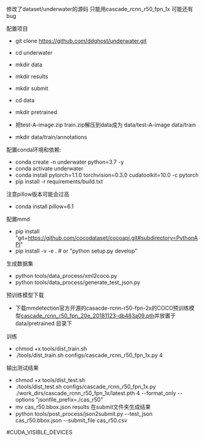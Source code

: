 修改了dataset/underwater的源码
只能用cascade_rcnn_r50_fpn_1x
可能还有bug

配置项目
* git clone https://github.com/ddghost/underwater.git
* cd underwater
* mkdir data
* mkdir results
* mkdir submit
* cd data
* mkdir pretrained

* 把test-A-image.zip  train.zip解压到data成为 data/test-A-image data/train
* mkdir data/train/annotations

配置conda环境和依赖:
*	conda create -n underwater python=3.7 -y 
*	conda activate underwater
*	conda install pytorch=1.1.0 torchvision=0.3.0 cudatoolkit=10.0 -c pytorch
*	pip install -r requirements/build.txt

注意pillow版本可能会过高
*	conda install pillow=6.1

配置mmd	
* pip install "git+https://github.com/cocodataset/cocoapi.git#subdirectory=PythonAPI"
* pip install -v -e .  # or "python setup.py develop"

生成数据集
* python tools/data_process/xml2coco.py
* python tools/data_process/generate_test_json.py

预训练模型下载
- 下载mmdetection官方开源的casacde-rcnn-r50-fpn-2x的COCO预训练模型[cascade_rcnn_r50_fpn_20e_20181123-db483a09.pth](https://open-mmlab.oss-cn-beijing.aliyuncs.com/mmdetection/models/cascade_rcnn_r50_fpn_20e_20181123-db483a09.pth)并放置于 data/pretrained 目录下

训练
* chmod +x tools/dist_train.sh 
* ./tools/dist_train.sh configs/cascade_rcnn_r50_fpn_1x.py 4

输出测试结果
* chmod +x tools/dist_test.sh
* ./tools/dist_test.sh configs/cascade_rcnn_r50_fpn_1x.py ./work_dirs/cascade_rcnn_r50_fpn_1x/latest.pth 4  --format_only --options "jsonfile_prefix=./cas_r50"
* mv cas_r50.bbox.json results
在submit文件夹生成结果
* python tools/post_process/json2submit.py --test_json cas_r50.bbox.json --submit_file cas_r50.csv



#CUDA_VISIBLE_DEVICES